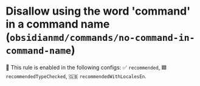 # Disallow using the word 'command' in a command name (`obsidianmd/commands/no-command-in-command-name`)

💼 This rule is enabled in the following configs: ✅ `recommended`, 🟦 `recommendedTypeChecked`, 🇬🇧 `recommendedWithLocalesEn`.

<!-- end auto-generated rule header -->
